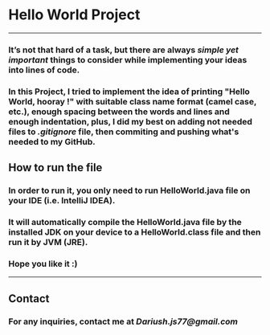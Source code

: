 # Hello World Project

---
### It’s not that hard of a task, but there are always _simple yet important_ things to consider while implementing your ideas into lines of code.

### In this Project, I tried to implement the idea of printing "Hello World, hooray !" with suitable class name format (camel case, etc.), enough **spacing between the words and lines** and enough **indentation**, plus, I did my best on adding **not needed files** to *.gitignore* file, then commiting and pushing what's needed to my GitHub.

## How to run the file

### In order to run it, you only need to run HelloWorld.java file on your IDE (i.e. IntelliJ IDEA).

### It will automatically compile the HelloWorld.java file by the installed JDK on your device to a HelloWorld.class file and then run it by JVM (JRE).

### Hope you like it :)

---
## Contact
### For any inquiries, contact me at _Dariush.js77@gmail.com_
